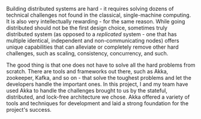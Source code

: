 Building distributed systems are hard - it requires solving dozens of technical challenges not found in the classical,
single-machine computing. It is also very intellectually rewarding - for the same reason. While going distributed should
not be the first design choice, sometimes truly distributed system (as opposed to a _replicated_ system - one that has 
multiple identical, independent and non-communicating nodes) offers unique capabilities that can alleviate or completely
remove other hard challenges, such as scaling, consistency, concurrency, and such.

The good thing is that one does not have to solve all the hard problems from scratch. There are tools and frameworks
out there, such as Akka, zookeeper, Kafka, and so on - that solve the toughest problems and let the developers handle
the important ones. In this project, I and my team have used Akka to handle the challenges brought to us by the
stateful, distributed, and lock-free architecture we chose. Akka offered a variety of tools and techniques for
development and laid a strong foundation for the project's success.
 
 